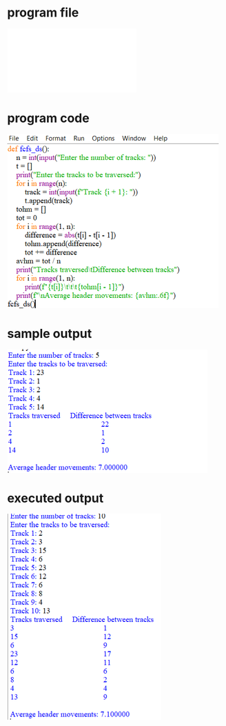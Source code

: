 
# program file
![program file](FCFS_511.py)

# program code 
![program code](FCFS_CODE_511.png)

# sample output
![sample output](FCFS_IO_511.png)

# executed output
![executed output](FCFS_EO_511.png)

